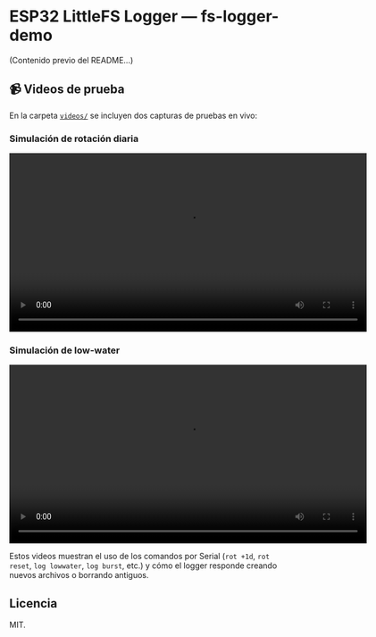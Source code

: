 # ESP32 LittleFS Logger — fs-logger-demo

(Contenido previo del README...)


## 📹 Videos de prueba

En la carpeta [`videos/`](./videos) se incluyen dos capturas de pruebas en vivo:

<h3>Simulación de rotación diaria</h3>
<video controls width="640">
  <source src="https://github.com/theinsideshine/fs_logger_demo/raw/main/videos/simulate-rotate-log.mp4" type="video/mp4">
  Tu navegador no soporta video HTML5. <a href="https://github.com/theinsideshine/fs_logger_demo/raw/main/videos/simulate-rotate-log.mp4">Descargar MP4</a>
</video>

<h3>Simulación de low-water</h3>
<video controls width="640">
  <source src="https://github.com/theinsideshine/fs_logger_demo/raw/main/videos/simulate-lowWater-log.mp4" type="video/mp4">
  Tu navegador no soporta video HTML5. <a href="https://github.com/theinsideshine/fs_logger_demo/raw/main/videos/simulate-lowWater-log.mp4">Descargar MP4</a>
</video>


Estos videos muestran el uso de los comandos por Serial (`rot +1d`, `rot reset`, 
`log lowwater`, `log burst`, etc.) y cómo el logger responde creando nuevos archivos o borrando antiguos.


## Licencia
MIT.
